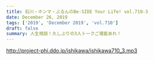 ```yaml
---
title: 石川・ホンマ・ぶるんのBe-SIDE Your Life! vol.710-3
date: December 26, 2019
tags: ['2019', 'December 2019', 'vol.710']
draft: false
summary: 人生相談！久しぶりの3人トークご堪能あれ！
---
```


http://project-phi.ddo.jp/ishikawa/ishikawa710_3.mp3